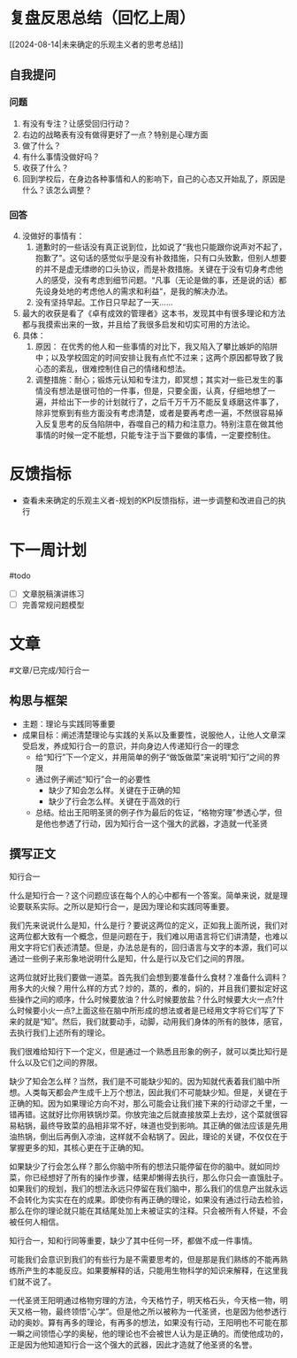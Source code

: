 # 复盘反思总结（回忆上周）

[[2024-08-14|未来确定的乐观主义者的思考总结]] 

## 自我提问
### 问题

1. 有没有专注？让感受回归行动？
2. 右边的战略表有没有做得更好了一点？特别是心理方面
3. 做了什么？
4. 有什么事情没做好吗？
5. 收获了什么？
6. 回到学校后，在身边各种事情和人的影响下，自己的心态又开始乱了，原因是什么？该怎么调整？

### 回答 

4. 没做好的事情有：
	1. 道歉时的一些话没有真正说到位，比如说了“我也只能跟你说声对不起了，抱歉了”。这句话的感觉似乎是没有补救措施，只有口头致歉，但别人想要的并不是虚无缥缈的口头协议，而是补救措施。关键在于没有切身考虑他人的感受，没有考虑到细节问题。“凡事（无论是做的事，还是说的话）都先设身处地的考虑他人的需求和利益“，是我的解决办法。
	2. 没有坚持早起。工作日只早起了一天……
5. 最大的收获是看了《卓有成效的管理者》这本书，发现其中有很多理论和方法都与我摸索出来的一致，并且给了我很多启发和切实可用的方法论。
6. 具体：
	1. 原因： 在优秀的他人和一些事情的对比下，我又陷入了攀比嫉妒的陷阱中；以及学校固定的时间安排让我有点忙不过来；这两个原因都导致了我心态的紊乱，很难控制住自己的情绪和想法。
	2. 调整措施：耐心；锻炼元认知和专注力，即冥想；其实对一些已发生的事情没有想法是很可怕的一件事，但是，只要全面，认真，仔细地想了一遍，并给出下一步的计划就行了，之后千万千万不能反复琢磨这件事了，除非觉察到有些方面没有考虑清楚，或者是要再考虑一遍，不然很容易掉入反复思考的反刍陷阱中，吞噬自己的精力和注意力。特别注意在做其他事情的时候一定不能想，只能专注于当下要做的事情，一定要控制住。

# 反馈指标

- 查看未来确定的乐观主义者-规划的KPI反馈指标，进一步调整和改进自己的执行

# 下一周计划
#todo 

- [ ] 文章脱稿演讲练习
- [ ] 完善常规问题模型

# 文章
#文章/已完成/知行合一
## 构思与框架

- 主题：理论与实践同等重要
- 成果目标：阐述清楚理论与实践的关系以及重要性，说服他人，让他人文章深受启发，养成知行合一的意识，并向身边人传递知行合一的理念
	- 给“知行”下一个定义，并用简单的例子“做饭做菜”来说明“知行”之间的界限
	- 通过例子阐述“知行”合一的必要性
		- 缺少了知会怎么样。关键在于正确的知
		- 缺少了行会怎么样。关键在于高效的行
	- 总结。给出王阳明圣贤的例子作为最后的佐证，“格物穷理”参透心学，但是他也参透了行动，因为知行合一这个强大的武器，才造就一代圣贤

## 撰写正文

知行合一

什么是知行合一？这个问题应该在每个人的心中都有一个答案。简单来说，就是理论要联系实际。之所以是知行合一，是因为理论和实践同等重要。

我们先来说说什么是知，什么是行？要说这两位的定义，正如我上面所说，我们对这两位都大致有一个概念，但是问题在于，我们难以用语言将它们讲清楚，也难以用文字将它们表述清楚。但是，办法总是有的，回归语言与文字的本源，我们可以通过一些例子来形象地说明什么是知，什么是行以及它们之间的界限。

这两位就好比我们要做一道菜。首先我们会想到要准备什么食材？准备什么调料？用多大的火候？用什么样的方式？炒的，蒸的，煮的，焖的，并且我们要拟定好这些操作之间的顺序，什么时候要放油？什么时候要放盐？什么时候要大火一点?什么时候要小火一点?上面这些在脑中所形成的想法或者是已经用文字将它们写了下来的就是“知”。然后，我们就要动手，动脚，动用我们身体的所有的肢体，感官，去执行我们上述所有的理论。

我们很难给知行下一个定义，但是通过一个熟悉且形象的例子，就可以类比知行是什么以及它们之间的界限。

缺少了知会怎么样？当然，我们是不可能缺少知的。因为知就代表着我们脑中所想。人类每天都会产生成千上万个想法，因此我们不可能缺少知。但是，关键在于正确的知。因为如果理论方向不对，那么可能会让我们接下来的行动谬之千里，一错再错。这就好比你用铁锅炒菜。你放完油之后就直接放菜上去炒，这个菜就很容易粘锅，最终导致菜的品相非常不好，味道也受到影响。其正确的做法应该是先用油热锅，倒出后再倒入凉油，这样就不会粘锅了。因此，理论的关键，不仅仅在于掌握更多的知，其核心更在于正确的知。

如果缺少了行会怎么样？那么你脑中所有的想法只能停留在你的脑中。就如同炒菜，你已经想好了所有的操作步骤，结果却懒得去执行，那么你只会一直饿肚子。如果我们的规划，我们的想法永远只停留在我们脑中，那么我们的信息产出就永远不会转化为实实在在的成果。即使你有再正确的理论，如果没有通过行动去检验，那么在你的理论就只能在其结尾处加上未被证实的注释。只会被所有人怀疑，不会被任何人相信。

知行合一，知和行同等重要，缺少了其中任何一环，都做不成一件事情。

可能我们会意识到我们的有些行为是不需要思考的，但是那是我们熟练的不能再熟练所产生的本能反应。如果要解释的话，只能用生物科学的知识来解释，在这里我们就不说了。

一代圣贤王阳明通过格物穷理的方法，今天格竹子，明天格石头，今天格一物，明天又格一物，最终领悟“心学”。但是他之所以被称为一代圣贤，也是因为他参透行动的奥妙。算有再多的理论，有再多的想法，如果没有行动，王阳明也不可能在那一瞬之间领悟心学的奥秘，他的理论也不会被世人认为是正确的。而使他成功的，正是因为他知道知行合一这个强大的武器，因此才造就了他圣贤的名誉。












